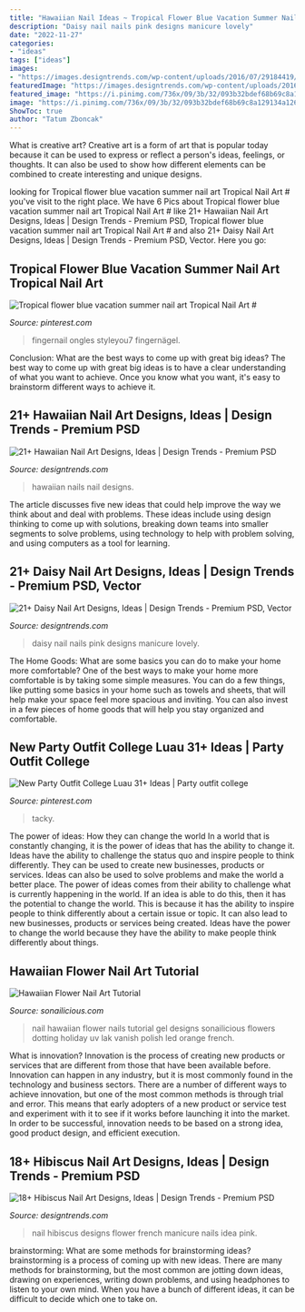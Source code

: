 ```yaml
---
title: "Hawaiian Nail Ideas ~ Tropical Flower Blue Vacation Summer Nail Art Tropical Nail Art #"
description: "Daisy nail nails pink designs manicure lovely"
date: "2022-11-27"
categories:
- "ideas"
tags: ["ideas"]
images:
- "https://images.designtrends.com/wp-content/uploads/2016/07/29184419/Hibiscus-Nail-French-Manicure-Idea.jpg"
featuredImage: "https://images.designtrends.com/wp-content/uploads/2016/09/06161518/Pink-and-White-Daisy-Nails.jpg"
featured_image: "https://i.pinimg.com/736x/09/3b/32/093b32bdef68b69c8a129134a1262574.jpg"
image: "https://i.pinimg.com/736x/09/3b/32/093b32bdef68b69c8a129134a1262574.jpg"
ShowToc: true
author: "Tatum Zboncak"
---
```



What is creative art?
Creative art is a form of art that is popular today because it can be used to express or reflect a person's ideas, feelings, or thoughts. It can also be used to show how different elements can be combined to create interesting and unique designs.

	

		
looking for Tropical flower blue vacation summer nail art Tropical Nail Art # you've visit to the right place. We have 6 Pics about Tropical flower blue vacation summer nail art Tropical Nail Art # like 21+ Hawaiian Nail Art Designs, Ideas | Design Trends - Premium PSD, Tropical flower blue vacation summer nail art Tropical Nail Art # and also 21+ Daisy Nail Art Designs, Ideas | Design Trends - Premium PSD, Vector. Here you go:
		
    
## Tropical Flower Blue Vacation Summer Nail Art Tropical Nail Art #

<img loading=lazy src="https://i.pinimg.com/736x/5d/a1/1b/5da11b1535f712901c20dd5d9222c2e6.jpg" onerror="this.onerror=null;this.src='https://tse4.mm.bing.net/th?id=OIP.MvVorSAn3ADgrh8sR_yHBAHaHa&amp;pid=15.1';" alt="Tropical flower blue vacation summer nail art Tropical Nail Art #">

_Source: pinterest.com_

>fingernail ongles styleyou7 fingernägel. 

	

Conclusion: What are the best ways to come up with great big ideas?
The best way to come up with great big ideas is to have a clear understanding of what you want to achieve. Once you know what you want, it's easy to brainstorm different ways to achieve it.

    
## 21+ Hawaiian Nail Art Designs, Ideas | Design Trends - Premium PSD

<img loading=lazy src="https://images.designtrends.com/wp-content/uploads/2016/08/24160302/Beautiful-Hawaiian-Nails-Design.jpg" onerror="this.onerror=null;this.src='https://tse4.mm.bing.net/th?id=OIP.zusuFjpxW_mWNJg8yTIZUwHaHa&amp;pid=15.1';" alt="21+ Hawaiian Nail Art Designs, Ideas | Design Trends - Premium PSD">

_Source: designtrends.com_

>hawaiian nails nail designs. 

	

The article discusses five new ideas that could help improve the way we think about and deal with problems. These ideas include using design thinking to come up with solutions, breaking down teams into smaller segments to solve problems, using technology to help with problem solving, and using computers as a tool for learning.

    
## 21+ Daisy Nail Art Designs, Ideas | Design Trends - Premium PSD, Vector

<img loading=lazy src="https://images.designtrends.com/wp-content/uploads/2016/09/06161518/Pink-and-White-Daisy-Nails.jpg" onerror="this.onerror=null;this.src='https://tse4.mm.bing.net/th?id=OIP.VKh-_VUgu1Ah02FZKGdGgAHaHa&amp;pid=15.1';" alt="21+ Daisy Nail Art Designs, Ideas | Design Trends - Premium PSD, Vector">

_Source: designtrends.com_

>daisy nail nails pink designs manicure lovely. 

	

The Home Goods: What are some basics you can do to make your home more comfortable?
One of the best ways to make your home more comfortable is by taking some simple measures. You can do a few things, like putting some basics in your home such as towels and sheets, that will help make your space feel more spacious and inviting. You can also invest in a few pieces of home goods that will help you stay organized and comfortable.

    
## New Party Outfit College Luau 31+ Ideas | Party Outfit College

<img loading=lazy src="https://i.pinimg.com/736x/09/3b/32/093b32bdef68b69c8a129134a1262574.jpg" onerror="this.onerror=null;this.src='https://tse2.mm.bing.net/th?id=OIP.ZoARZm3Rw0d6f9rRjjlliwAAAA&amp;pid=15.1';" alt="New Party Outfit College Luau 31+ Ideas | Party outfit college">

_Source: pinterest.com_

>tacky. 

	

The power of ideas: How they can change the world
In a world that is constantly changing, it is the power of ideas that has the ability to change it. Ideas have the ability to challenge the status quo and inspire people to think differently. They can be used to create new businesses, products or services. Ideas can also be used to solve problems and make the world a better place.
The power of ideas comes from their ability to challenge what is currently happening in the world. If an idea is able to do this, then it has the potential to change the world. This is because it has the ability to inspire people to think differently about a certain issue or topic. It can also lead to new businesses, products or services being created. Ideas have the power to change the world because they have the ability to make people think differently about things.

    
## Hawaiian Flower Nail Art Tutorial

<img loading=lazy src="http://sonailicious.com/wp-content/uploads/2015/05/Hawaiian-nail-art.jpg" onerror="this.onerror=null;this.src='https://tse2.mm.bing.net/th?id=OIP.kqmqMFaNMyh9hmKkw60OBQHaHa&amp;pid=15.1';" alt="Hawaiian Flower Nail Art Tutorial">

_Source: sonailicious.com_

>nail hawaiian flower nails tutorial gel designs sonailicious flowers dotting holiday uv lak vanish polish led orange french. 

	

What is innovation?
Innovation is the process of creating new products or services that are different from those that have been available before. Innovation can happen in any industry, but it is most commonly found in the technology and business sectors. There are a number of different ways to achieve innovation, but one of the most common methods is through trial and error. This means that early adopters of a new product or service test and experiment with it to see if it works before launching it into the market. In order to be successful, innovation needs to be based on a strong idea, good product design, and efficient execution.

    
## 18+ Hibiscus Nail Art Designs, Ideas | Design Trends - Premium PSD

<img loading=lazy src="https://images.designtrends.com/wp-content/uploads/2016/07/29184419/Hibiscus-Nail-French-Manicure-Idea.jpg" onerror="this.onerror=null;this.src='https://tse1.mm.bing.net/th?id=OIP.8q72ZMYH1r-eLmdWfHVQyAHaFj&amp;pid=15.1';" alt="18+ Hibiscus Nail Art Designs, Ideas | Design Trends - Premium PSD">

_Source: designtrends.com_

>nail hibiscus designs flower french manicure nails idea pink. 

	

brainstorming: What are some methods for brainstorming ideas?
brainstorming is a process of coming up with new ideas. There are many methods for brainstorming, but the most common are jotting down ideas, drawing on experiences, writing down problems, and using headphones to listen to your own mind. When you have a bunch of different ideas, it can be difficult to decide which one to take on.

